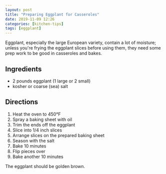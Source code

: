 ```yaml
---
layout: post
title: "Preparing Eggplant for Casseroles"
date: 2019-11-09 12:26
categories: [kitchen-tips]
tags: [eggplant]
---
```


Eggplant, especially the large European variety, contain a lot of moisture; unless you're frying the eggplant slices before using them, they need some prep work to be good in casseroles and bakes.

## Ingredients ##

- 2 pounds eggplant (1 large or 2 small)
- kosher or coarse (sea) salt

## Directions ##

1. Heat the oven to 450&deg;F
2. Spray a baking sheet with oil
3. Trim the ends off the eggplant
4. Slice into 1/4 inch slices
5. Arrange slices on the prepared baking sheet
6. Season with the salt
7. Bake 10 minutes
8. Flip pieces over
9. Bake another 10 minutes

The eggplant should be golden brown.
